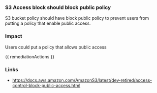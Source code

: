 
### S3 Access block should block public policy


S3 bucket policy should have block public policy to prevent users from putting a policy that enable public access.


### Impact
Users could put a policy that allows public access

<!-- DO NOT CHANGE -->
{{ remediationActions }}

### Links
- https://docs.aws.amazon.com/AmazonS3/latest/dev-retired/access-control-block-public-access.html
        